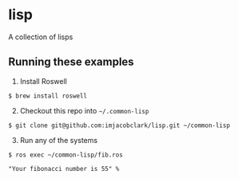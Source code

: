 # lisp
A collection of lisps

## Running these examples 

1. Install Roswell

```
$ brew install roswell
```

2. Checkout this repo into `~/.common-lisp` 

```
$ git clone git@github.com:imjacobclark/lisp.git ~/common-lisp
```

3. Run any of the systems

```
$ ros exec ~/common-lisp/fib.ros 

"Your fibonacci number is 55" %  
```
